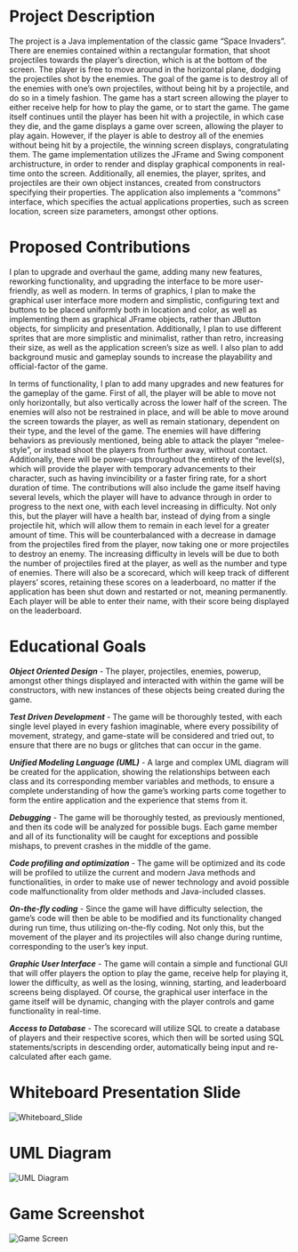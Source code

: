 

# Project Description

The project is a Java implementation of the classic game “Space Invaders”. There are enemies contained within a rectangular formation, that shoot projectiles towards the player’s direction, which is at the bottom of the screen. The player is free to move around in the horizontal plane, dodging the projectiles shot by the enemies. The goal of the game is to destroy all of the enemies with one’s own projectiles, without being hit by a projectile, and do so in a timely fashion. The game has a start screen allowing the player to either receive help for how to play the game, or to start the game. The game itself continues until the player has been hit with a projectile, in which case they die, and the game displays a game over screen, allowing the player to play again. However, if the player is able to destroy all of the enemies without being hit by a projectile, the winning screen displays, congratulating them. The game implementation utilizes the JFrame and Swing component archistructure, in order to render and display graphical components in real-time onto the screen. Additionally, all enemies, the player, sprites, and projectiles are their own object instances, created from constructors specifying their properties. The application also implements a “commons” interface, which specifies the actual applications properties, such as screen location, screen size parameters, amongst other options.

# Proposed Contributions

I plan to upgrade and overhaul the game, adding many new features, reworking functionality, and upgrading the interface to be more user-friendly, as well as modern. In terms of graphics, I plan to make the graphical user interface more modern and simplistic, configuring text and buttons to be placed uniformly both in location and color, as well as implementing them as graphical JFrame objects, rather than JButton objects, for simplicity and presentation. Additionally, I plan to use different sprites that are more simplistic and minimalist, rather than retro, increasing their size, as well as the application screen’s size as well. I also plan to add background music and gameplay sounds to increase the playability and official-factor of the game.

In terms of functionality, I plan to add many upgrades and new features for the gameplay of the game. First of all, the player will be able to move not only horizontally, but also vertically across the lower half of the screen. The enemies will also not be restrained in place, and will be able to move around the screen towards the player, as well as remain stationary, dependent on their type, and the level of the game. The enemies will have differing behaviors as previously mentioned, being able to attack the player “melee-style”, or instead shoot the players from further away, without contact. Additionally, there will be power-ups throughout the entirety of the level(s), which will provide the player with temporary advancements to their character, such as having invincibility or a faster firing rate, for a short duration of time. The contributions will also include the game itself having several levels, which the player will have to advance through in order to progress to the next one, with each level increasing in difficulty. Not only this, but the player will have a health bar, instead of dying from a single projectile hit, which will allow them to remain in each level for a greater amount of time. This will be counterbalanced with a decrease in damage from the projectiles fired from the player, now taking one or more projectiles to destroy an enemy. The increasing difficulty in levels will be due to both the number of projectiles fired at the player, as well as the number and type of enemies. There will also be a scorecard, which will keep track of different players’ scores, retaining these scores on a leaderboard, no matter if the application has been shut down and restarted or not, meaning permanently. Each player will be able to enter their name, with their score being displayed on the leaderboard.

# Educational Goals

**_Object Oriented Design_** - The player, projectiles, enemies, powerup, amongst other things displayed and interacted with within the game will be constructors, with new instances of these objects being created during the game.

**_Test Driven Development_** - The game will be thoroughly tested, with each single level played in every fashion imaginable, where every possibility of movement, strategy, and game-state will be considered and tried out, to ensure that there are no bugs or glitches that can occur in the game.

**_Unified Modeling Language (UML)_** - A large and complex UML diagram will be created for the application, showing the relationships between each class and its corresponding member variables and methods, to ensure a complete understanding of how the game’s working parts come together to form the entire application and the experience that stems from it.

**_Debugging_** - The game will be thoroughly tested, as previously mentioned, and then its code will be analyzed for possible bugs. Each game member and all of its functionality will be caught for exceptions and possible mishaps, to prevent crashes in the middle of the game.

**_Code profiling and optimization_** - The game will be optimized and its code will be profiled to utilize the current and modern Java methods and functionalities, in order to make use of newer technology and avoid possible code malfunctionality from older methods and Java-included classes.

**_On-the-fly coding_** - Since the game will have difficulty selection, the game’s code will then be able to be modified and its functionality changed during run time, thus utilizing on-the-fly coding. Not only this, but the movement of the player and its projectiles will also change during runtime, corresponding to the user’s key input.

**_Graphic User Interface_** - The game will contain a simple and functional GUI that will offer players the option to play the game, receive help for playing it, lower the difficulty, as well as the losing, winning, starting, and leaderboard screens being displayed. Of course, the graphical user interface in the game itself will be dynamic, changing with the player controls and game functionality in real-time.

**_Access to Database_** - The scorecard will utilize SQL to create a database of players and their respective scores, which then will be sorted using SQL statements/scripts in descending order, automatically being input and re-calculated after each game.

# Whiteboard Presentation Slide

![Whiteboard_Slide](https://github.com/mishagolikov/Space-Invaders-PLUS/blob/master/Space-Invaders-PLUS.iml)

# UML Diagram

![UML Diagram](https://github.com/mishagolikov/Space-Invaders-PLUS/blob/master/UML%20Diagram%20Space%20Invaders%20PLUS.png)

# Game Screenshot

![Game Screen](https://raw.githubusercontent.com/tatilattanzi/space-invaders/master/screens/space-invaders-game-screen.png)
